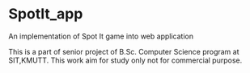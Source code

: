 # SpotIt_app
An implementation of Spot It game into web application

This is a part of senior project of B.Sc. Computer Science program at SIT,KMUTT.
This work aim for study only not for commercial purpose.
